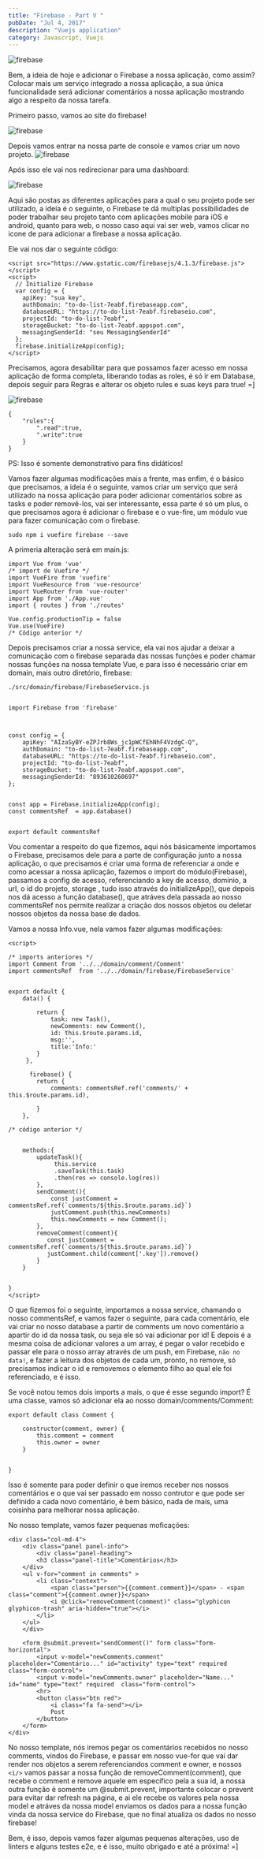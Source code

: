 ```yaml
---
title: "Firebase - Part V "
pubDate: "Jul 4, 2017"
description: "Vuejs application"
category: Javascript, Vuejs
---
```


![firebase](https://github.com/IgorVieira/igorvieira.github.io/blob/master/_images/firebase-1.png?raw=true)

Bem, a ideia de hoje e adicionar o Firebase a nossa aplicação, como assim? Colocar mais um serviço integrado a nossa aplicação, a sua única funcionalidade será adicionar comentários a nossa aplicação mostrando algo a respeito da nossa tarefa.

Primeiro passo, vamos ao site do firebase!

![firebase](https://github.com/IgorVieira/igorvieira.github.io/blob/master/_images/firebase-3.png?raw=true)

Depois vamos entrar na nossa parte de console e vamos criar um novo projeto.
![firebase](https://github.com/IgorVieira/igorvieira.github.io/blob/master/_images/firebase-2.png?raw=true)

Após isso ele vai nos redirecionar para uma dashboard:

![firebase](https://github.com/IgorVieira/igorvieira.github.io/blob/master/_images/firebase-4.png?raw=true)

Aqui são postas as diferentes aplicações para a qual o seu projeto pode ser utilizado, a ideia é o seguinte, o Firebase te dá multiplas possibilidades de poder trabalhar seu projeto tanto com aplicações mobile para iOS e android, quanto para web, o nosso caso aqui vai ser web, vamos clicar no icone de para adicionar a firebase a nossa aplicação.

Ele vai nos dar o seguinte código:

```
<script src="https://www.gstatic.com/firebasejs/4.1.3/firebase.js"></script>
<script>
  // Initialize Firebase
  var config = {
    apiKey: "sua key",
    authDomain: "to-do-list-7eabf.firebaseapp.com",
    databaseURL: "https://to-do-list-7eabf.firebaseio.com",
    projectId: "to-do-list-7eabf",
    storageBucket: "to-do-list-7eabf.appspot.com",
    messagingSenderId: "seu MessagingSenderId"
  };
  firebase.initializeApp(config);
</script>
```

Precisamos, agora desabilitar para que possamos fazer acesso em nossa aplicação de forma completa, liberando todas as roles, é só ir em Database, depois seguir para Regras e alterar os objeto rules e suas keys para true! =]

![firebase](https://github.com/IgorVieira/igorvieira.github.io/blob/master/_images/firebase-5.png?raw=true)

```
{
    "rules":{
        ".read":true,
        ".write":true
    }
}
```

PS: Isso é somente demonstrativo para fins didáticos!

Vamos fazer algumas modificações mais a frente, mas enfim, é o básico que precisamos, a ideia é o seguinte, vamos criar um serviço que será utilizado na nossa aplicação para poder adicionar comentários sobre as tasks e poder removê-los, vai ser interessante, essa parte é só um plus, o que precisamos agora é adicionar o firebase e o vue-fire, um módulo vue para fazer comunicação com o firebase.

```
sudo npm i vuefire firebase --save
```

A primeria alteração será em main.js:

```
import Vue from 'vue'
/* import de Vuefire */
import VueFire from 'vuefire'
import VueResource from 'vue-resource'
import VueRouter from 'vue-router'
import App from './App.vue'
import { routes } from './routes'

Vue.config.productionTip = false
Vue.use(VueFire)
/* Código anterior */

```

Depois precisamos criar a nossa service, ela vai nos ajudar a deixar a comunicação com o firebase separada das nossas funções e poder chamar nossas funções na nossa template Vue, e para isso é necessário criar em domain, mais outro diretório, firebase:

`./src/domain/firebase/FirebaseService.js`

```

import Firebase from 'firebase'



const config = {
    apiKey: "AIzaSyBY-eZPJrb8Ws_jc1pWCfEhNhF4VzdgC-Q",
    authDomain: "to-do-list-7eabf.firebaseapp.com",
    databaseURL: "https://to-do-list-7eabf.firebaseio.com",
    projectId: "to-do-list-7eabf",
    storageBucket: "to-do-list-7eabf.appspot.com",
    messagingSenderId: "893610260697"
};


const app = Firebase.initializeApp(config);
const commentsRef  = app.database()


export default commentsRef
```

Vou comentar a respeito do que fizemos, aqui nós básicamente importamos o Firebase, precisamos dele para a parte de configuração junto a nossa aplicação, o que precisamos é criar uma forma de referenciar a onde e como acessar a nossa aplicação, fazemos o import do módulo(Firebase), passamos a config de acesso, referenciando a key de acesso, domínio, a url, o id do projeto, storage , tudo isso através do initializeApp(), que depois nos dá acesso a função database(), que atráves dela passada ao nosso commentsRef nos permite realizar a criação dos nossos objetos ou deletar nossos objetos da nossa base de dados.

Vamos a nossa Info.vue, nela vamos fazer algumas modificações:

```
<script>

/* imports anteriores */
import Comment from '../../domain/comment/Comment'
import commentsRef  from '../../domain/firebase/FirebaseService'


export default {
    data() {

        return {
            task: new Task(),
            newComments: new Comment(),
            id: this.$route.params.id,
            msg:'',
            title:'Info:'
        }
     },

      firebase() {
        return {
            comments: commentsRef.ref('comments/' + this.$route.params.id),

        }
    },

/* código anterior */


    methods:{
        updateTask(){
             this.service
             .saveTask(this.task)
             .then(res => console.log(res))
        },
        sendComment(){
            const justComment = commentsRef.ref(`comments/${this.$route.params.id}`)
            justComment.push(this.newComments)
            this.newComments = new Comment();
        },
        removeComment(comment){
           const justComment = commentsRef.ref(`comments/${this.$route.params.id}`)
           justComment.child(comment['.key']).remove()
        }
    }


}
</script>
```

O que fizemos foi o seguinte, importamos a nossa service, chamando o nosso commentsRef, e vamos fazer o seguinte, para cada comentário, ele vai criar no nosso database a partir de comments um novo comentário a apartir do id da nossa task, ou seja ele só vai adicionar por id! E depois é a mesma coisa de adicionar valores a um array, é pegar o valor recebido e passar ele para o nosso array através de um push, em Firebase, `não no data!`, e fazer a leitura dos objetos de cada um, pronto, no remove, só precisamos indicar o id e removemos o elemento filho ao qual ele foi referenciado, e é isso.

Se você notou temos dois imports a mais, o que é esse segundo import? É uma classe, vamos só adicionar ela ao nosso domain/comments/Comment:

```
export default class Comment {

    constructor(comment, owner) {
        this.comment = comment
        this.owner = owner
    }


}
```

Isso é somente para poder definir o que iremos receber nos nossos comentários e o que vai ser passado em nosso contrutor e que pode ser definido a cada novo comentário, é bem básico, nada de mais, uma coisinha para melhorar nossa aplicação.

No nosso template, vamos fazer pequenas moficações:

```
<div class="col-md-4">
    <div class="panel panel-info">
        <div class="panel-heading">
        <h3 class="panel-title">Comentários</h3>
    </div>
    <ul v-for="comment in comments" >
        <li class="context">
            <span class="person">{{comment.comment}}</span> - <span class="comment">{{comment.owner}}</span>
            <i @click="removeComment(comment)" class="glyphicon glyphicon-trash" aria-hidden="true"></i>
        </li>
    </ul>
    </div>

    <form @submit.prevent="sendComment()" form class="form-horizontal">
        <input v-model="newComments.comment" placeholder="Comentário..." id="activity" type="text" required  class="form-control">
        <input v-model="newComments.owner" placeholder="Name..." id="name" type="text" required  class="form-control">
        <hr>
        <button class="btn red">
            <i class="fa fa-send"></i>
            Post
        </button>
    </form>
</div>
```

No nosso template, nós iremos pegar os comentários recebidos no nosso comments, vindos do Firebase, e passar em nosso vue-for que vai dar render nos objetos a serem referenciandos comment e owner, e nossos `<i/>` vamos passar a nossa função de removeComment(comment), que recebe o comment e remove aquele em específico pela a sua id, a nossa outra função é somente um @submit.prevent, importante colocar o prevent para evitar dar refresh na página, e ai ele recebe os valores pela nossa model e atráves da nossa model enviamos os dados para a nossa função vinda da nossa service do Firebase, que no final atualiza os dados no nosso firebase!

Bem, é isso, depois vamos fazer algumas pequenas alterações, uso de linters e alguns testes e2e, e é isso, muito obrigado e até a próxima! =]
